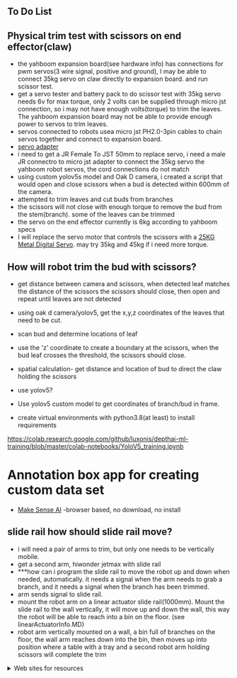 ## To Do List

## Physical trim test with scissors on end effector(claw)
- the yahboom expansion board(see hardware info) has connections for pwm servos(3 wire signal, positive and ground), I may be able to connect 35kg servo on claw directly to expansion board. and run scissor test.
- get a servo tester and battery pack to do scissor test with 35kg servo needs 6v for max torque, only 2 volts can be supplied through micro jst connection, so i may not have enough volts(torque) to trim the leaves. The yahboom expansion board may not be able to provide enough power to servos to trim leaves. 
- servos connected to robots usea micro jst PH2.0-3pin cables to chain servos together and connect to expansion board.
- [servo adapter](https://www.helidirect.com/products/micro-ikon-brain-servo-adapter-standard-jr-futaba-connector-to-jst?currency=USD&utm_source=googleads&utm_campaign=17920518873&utm_medium=ad&utm_content=614199139432&utm_term=&gclid=Cj0KCQjw3JanBhCPARIsAJpXTx4ntVsp2woGyBfCZQ4ViIqE4ZeD16KjYCa8sjP82epke8_H2l83EFoaAvKqEALw_wcB)
- i need to get a JR Female To JST 50mm to replace servo, i need a male JR connectro to micro jst adapter to connect the 35kg servo the yahboom robot servos, the cord connections do not match
- using custom yolov5s model and Oak D camera, i created a script that would open and close scissors when a bud is detected within 600mm of the camera.  
- attempted to trim leaves and cut buds from branches
- the scissors will not close with enough torque to remove the bud from the stem(branch). some of the leaves can be trimmed
- the servo on the end effector currently is 6kg according to yahboom specs 
- I will replace the servo motor that controls the scissors with a [25KG Metal Digital Servo](https://category.yahboom.net/products/high-torque-servo?variant=44011229511996). may try 35kg and 45kg if i need more torque.

## How will robot trim the bud with scissors?
- get distance between camera and scissors, when detected leaf matches the distance of the scissors the scissors should close, then open and repeat until leaves are not detected
- using oak d camera/yolov5, get the x,y,z coordinates of the leaves that need to be cut.
- scan bud and determine locations of leaf
- use the 'z' coordinate to create a boundary at the scissors, when the bud leaf crosses the threshold, the scissors should close.

- spatial calculation- get distance and location of bud to direct the claw holding the scissors
- use yolov5?

  



- Use yolov5 custom model to get coordinates of branch/bud in frame.

- create virtual environments with python3.8(at least) to install requirements 
  

https://colab.research.google.com/github/luxonis/depthai-ml-training/blob/master/colab-notebooks/YoloV5_training.ipynb

# Annotation box app for creating custom data set
- [Make Sense AI](https://www.makesense.ai/)    -browser based, no download, no install



## slide rail how should slide rail move?
- i will need a pair of arms to trim, but only one needs to be vertically mobile.
- get a second arm, hiwonder jetmax with slide rail 
- ***how can i program the slide rail to move the robot up and down when needed, automatically. it needs a signal when the arm needs to grab a branch, and it needs a signal when the branch has been trimmed. 
- arm sends signal to slide rail. 
- mount the robot arm on a linear actuator slide rail(1000mm). Mount the slide rail to the wall vertically, it will move up and down the wall, this way the robot will be able to reach into a bin on the floor. (see linearActuatorInfo.MD)
- robot arm vertically mounted on a wall, a bin full of branches on the floor, the wall arm reaches down into the bin, then moves up into position where a table with a tray and a second robot arm holding scissors will complete the trim



<details>

<summary>Web sites for resources</summary>

- ### Camera sites
 - Camera code - https://github.com/luxonis/depthai
 - https://shop.luxonis.com/  for cameras
  
- ### 3d print sites
 - www.xometry.com

</details>
